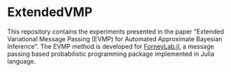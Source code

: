 # ExtendedVMP
This repository contains the experiments presented in the paper "Extended Variational Message Passing (EVMP) for Automated Approximate Bayesian Inference". The EVMP method is developed for [ForneyLab.jl](https://github.com/biaslab/ForneyLab.jl), a message passing based probabilistic programming package implemented in Julia language. 


